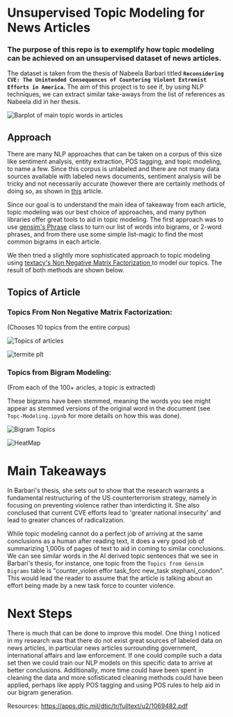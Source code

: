 # Unsupervised Topic Modeling for News Articles


### The purpose of this repo is to exemplify how topic modeling can be achieved on an unsupervised dataset of news articles.

The dataset is taken from the thesis of Nabeela Barbari titled **`Reconsidering CVE: The Unintended Consequences of Countering Violent Extremist Efforts in America`.** The aim of this project is to see if, by using NLP techniques, we can extract similar take-aways from the list of references as Nabeela did in her thesis.

![Barplot of main topic words in articles](barplot.png)


## Approach

There are many NLP approaches that can be taken on a corpus of this size like sentiment analysis, entity extraction, POS tagging, and topic modeling, to name a few. Since this corpus is unlabeled and there are not many data sources available with labeled news documents, sentiment analysis will be tricky and not necessarily accurate (however there are certainly methods of doing so, as shown in <a href="https://towardsdatascience.com/unsupervised-sentiment-analysis-a38bf1906483">this</a> article. 

Since our goal is to understand the main idea of takeaway from each article, topic modeling was our best choice of approaches, and many python libraries offer great tools to aid in topic modeling. The first approach was to use <a href="https://radimrehurek.com/gensim/models/phrases.html">gensim's Phrase</a> class to turn our list of words into bigrams, or 2-word phrases, and from there use some simple list-magic to find the most common bigrams in each article. 

We then tried a slightly more sophisticated approach to topic modeling using <a href="https://chartbeat-labs.github.io/textacy/build/html/_modules/textacy/vsm/vectorizers.html">textacy's Non Negative Matrix Factorization </a> to model our topics. The result of both methods are shown below.


## Topics of Article


### Topics From Non Negative Matrix Factorization:
(Chooses 10 topics from the entire corpus)

![Topics of articles](nmf_topics.png)

![termite plt](topicmodel.png)

### Topics from Bigram Modeling:
(From each of the 100+ aricles, a topic is extracted)

These bigrams have been stemmed, meaning the words you see might appear as stemmed versions of the original word in the document (see `Topc-Modeling.ipynb` for more details on how this was done).

![Bigram Topics](topics.png)

![HeatMap](heatmap.png)

# Main Takeaways

In Barbari's thesis, she sets out to show that the research warrants a fundamental restructuring of the US counterterrorism strategy, namely in focusing on preventing violence rather than interdicting it. She also conclused that current CVE efforts lead to 'greater national insecurity' and lead to greater chances of radicalization.

While topic modeling cannot do a perfect job of arriving at the same conclusions as a human after reading text, it does a very good job of summarizing 1,000s of pages of text to aid in coming to similar conclusions. We can see similar words in the AI derived topic sentences that we see in Barbari's thesis, for instance, one topic from the `Topics from Gensim Bigrams` table is "counter_violen effor task_forc new_task stephani_condon". This would lead the reader to assume that the article is talking about an effort being made by a new task force to counter violence.


# Next Steps

There is much that can be done to improve this model. One thing I noticed in my research was that there do not exist great sources of labeled data on news articles, in particular news articles surrounding government, international affairs and law enforcement. If one could compile such a data set then we could train our NLP models on this specific data to arrive at better conclusions. Additionally, more time could have been spent in cleaning the data and more sofisticated cleaning methods could have been applied, perhaps like apply POS tagging and using POS rules to help aid in our bigram generation. 


Resources:
https://apps.dtic.mil/dtic/tr/fulltext/u2/1069482.pdf

